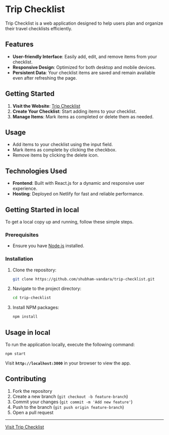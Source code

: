 # Trip Checklist

Trip Checklist is a web application designed to help users plan and organize their travel checklists efficiently. 

## Features
- **User-friendly Interface**: Easily add, edit, and remove items from your checklist.
- **Responsive Design**: Optimized for both desktop and mobile devices.
- **Persistent Data**: Your checklist items are saved and remain available even after refreshing the page.

## Getting Started

1. **Visit the Website**: [Trip Checklist](https://tripchecklist.netlify.app/)
2. **Create Your Checklist**: Start adding items to your checklist.
3. **Manage Items**: Mark items as completed or delete them as needed.

## Usage

- Add items to your checklist using the input field.
- Mark items as complete by clicking the checkbox.
- Remove items by clicking the delete icon.

## Technologies Used

- **Frontend**: Built with React.js for a dynamic and responsive user experience.
- **Hosting**: Deployed on Netlify for fast and reliable performance.

## Getting Started in local

To get a local copy up and running, follow these simple steps.

### Prerequisites

- Ensure you have [Node.js](https://nodejs.org/) installed.

### Installation

1. Clone the repository:
   ```sh
   git clone https://github.com/shubham-vandara/trip-checklist.git
   
2. Navigate to the project directory:
   ```sh
   cd trip-checklist
   
3. Install NPM packages:
   ```sh
   npm install

## Usage in local

To run the application locally, execute the following command:
  ```
  npm start
  ```
Visit **`http://localhost:3000`** in your browser to view the app.

## Contributing

1. Fork the repository
2. Create a new branch (`git checkout -b feature-branch`)
3. Commit your changes (`git commit -m 'Add new feature'`)
4. Push to the branch (`git push origin feature-branch`)
5. Open a pull request

---

[Visit Trip Checklist](https://tripchecklist.netlify.app/)

